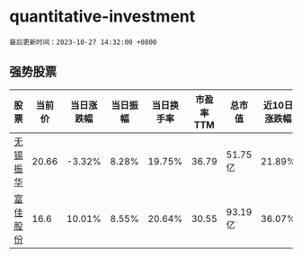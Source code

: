 # quantitative-investment

`最后更新时间：2023-10-27 14:32:00 +0800`

## 强势股票

|股票|当前价|当日涨跌幅|当日振幅|当日换手率|市盈率TTM|总市值|近10日涨跌幅|
|----|----|----|----|----|----|----|----|
|[无锡振华](https://xueqiu.com/S/SH605319)|20.66|-3.32%|8.28%|19.75%|36.79|51.75亿|21.89%|
|[富佳股份](https://xueqiu.com/S/SH603219)|16.6|10.01%|8.55%|20.64%|30.55|93.19亿|36.07%|
